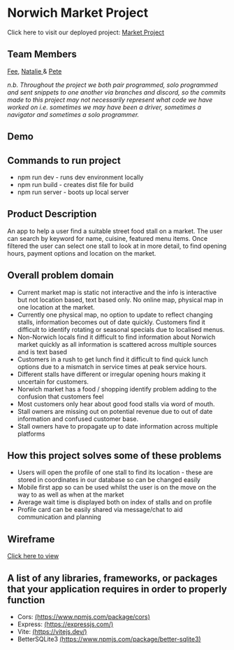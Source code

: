<h1>Norwich Market Project</h1>
Click here to visit our deployed project: <a href = "http://blah">Market Project</a>
<h2>Team Members</h2>
<a href = "https://github.com/mrskisawesome">Fee</a>, <a href = "https://github.com/nataliehhh">Natalie </a>& <a href = "https://github.com/The-Awkward-Customer"> Pete</a>
<p><i>n.b. Throughout the project we both pair programmed, solo programmed and sent snippets to one another via branches and discord, so the commits made to this project may not necessarily represent what code we have worked on i.e. sometimes we may have been a driver, sometimes a navigator and sometimes a solo programmer.</i></p>
<h2>Demo</h2>

<h2>Commands to run project</h2>
<ul>
<li>npm run dev - runs dev environment locally</li>
<li>npm run build - creates dist file for build </li>
<li>npm run server - boots up local server</li>
</ul>
<h2>Product Description</h2>
<p>An app to help a user find a suitable street food stall on a market. The user can search by keyword for name, cuisine, featured menu items. Once filtered the user can select one stall to look at in more detail, to find opening hours, payment options and location on the market.</p>
<h2>Overall problem domain</h2>
<ul>
  <li>Current market map is static not interactive and the info is interactive but not location based, text based only. No online map, physical map in one location at the market.</li>  
<li>Currently one physical map, no option to update to reflect changing stalls, information becomes out of date quickly.
Customers find it difficult to identify rotating or seasonal specials due to localised menus.</li>
<li>Non-Norwich locals find it difficult to find information about Norwich market quickly as all information is scattered across multiple sources and is text based</li>
<li>Customers in a rush to get lunch find it difficult to find quick lunch options due to a mismatch in service times at peak service hours.</li>
<li>Different stalls have different or irregular opening hours making it uncertain for customers.</li>
<li>Norwich market has a food / shopping identify problem adding to the confusion that customers feel </li>
<li>Most customers only hear about good food stalls via word of mouth. </li>

<li>Stall owners are missing out on potential revenue due to out of date information and confused customer base.</li>
<li>Stall owners have to propagate up to date information across multiple platforms</li>
  
</ul>
<h2>How this project solves some of these problems</h2>
<ul>
  <li>Users will open the profile of one stall to find its location - these are stored in coordinates in our database so can be changed easily</li>
  <li>Mobile first app so can be used whilst the user is on the move on the way to as well as when at the market</li>
  <li>Average wait time is displayed both on index of stalls and on profile</li>
  <li>Profile card can be easily shared via message/chat to aid communication and planning </li>
</ul>
<h2>Wireframe</h2>
<p><a href = "https://www.figma.com/file/T0kxORH2tcjK2tftoGh4k3/Norwich-Market?type=design&node-id=0%3A1&mode=dev">Click here to view </a></p>

<h2>A list of any libraries, frameworks, or packages that your application requires in order to properly function</h2>
<ul><li>Cors: <a href = "https://www.npmjs.com/package/cors">(https://www.npmjs.com/package/cors)</a></li>
<li>Express: <a href = "https://expressjs.com/">(https://expressjs.com/)</a></li>
<li>Vite: <a href = "https://vitejs.dev/"> (https://vitejs.dev/)</a></li>
<li>BetterSQLite3 <a href = "https://www.npmjs.com/package/better-sqlite3"> (https://www.npmjs.com/package/better-sqlite3)</a></li>
  
</ul>


